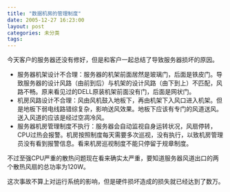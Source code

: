 ```yaml
---
title: "数据机房的管理制度"
date: 2005-12-27 16:23:00
layout: post
categories: 未分类
tags: 
---
```


今天客户的服务器还没有修好，但是和客户一起总结了导致服务器损坏的原因。

* 服务器机架设计不合理：服务器的机架前面居然是玻璃门，后面是铁皮门。导致服务器的设计风路（由前到后）与机架的设计风路（由下到上）不匹配，风路不畅。原来看见过的DELL原装机架前面没有门，后面是网状门。
* 机房风路设计不合理：风由风机鼓入地板下，再由机架下入风口进入机架。但是地板下弱电线路错综复杂，影响送风效果。地板下应该有专门的风道送风。送入风道的应该是经过空凋冷风。
* 服务器机房管理制度不执行：服务器会自动监视自身运转状况，风扇停转，CPU过热会报警。机房按照制度每天需要多次巡视，没有执行，以致机房管理员没有看到报警信息。看来机房巡视制度不能只停留于规章制度。

不过至强CPU严重的散热问题现在看来确实太严重，要知道服务器风道出口的两个散热风扇的总功率为120W。

这次事故不算上对运行系统的影响，但是硬件损坏造成的损失就已经达到了数万。